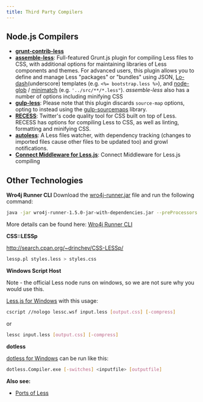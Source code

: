 ```yaml
---
title: Third Party Compilers
---
```


## Node.js Compilers

* **[grunt-contrib-less](https://github.com/gruntjs/grunt-contrib-less)**
* **[assemble-less](https://github.com/assemble/assemble-less)**: Full-featured Grunt.js plugin for compiling Less files to CSS, with additional options for maintaining libraries of Less components and themes. For advanced users, this plugin allows you to define and manage Less "packages" or "bundles" using JSON, [Lo-dash](https://github.com/bestiejs/lodash)(underscore) templates (e.g. `<%= bootstrap.less %>`), and [node-glob](https://github.com/isaacs/node-glob) / [minimatch](https://github.com/isaacs/minimatch) (e.g. `'../src/**/*.less"`). _assemble-less_ also has a number of options including minifying CSS
* **[gulp-less](https://github.com/plus3network/gulp-less)**: Please note that this plugin discards `source-map` options, opting to instead using the [gulp-sourcemaps](https://github.com/floridoo/gulp-sourcemaps) library.
* **[RECESS](https://github.com/twitter/recess)**: Twitter's code quality tool for CSS built on top of Less. RECESS has options for compiling Less to CSS, as well as linting, formatting and minifying CSS.
* **[autoless](https://github.com/jgonera/autoless)**: A Less files watcher, with dependency tracking (changes to imported files cause other files to be updated too) and growl notifications.
* **[Connect Middleware for Less.js](https://github.com/emberfeather/less.js-middleware)**: Connect Middleware for Less.js compiling


## Other Technologies

**Wro4j Runner CLI**
Download the [wro4j-runner.jar](http://wro4j.googlecode.com/files/wro4j-runner-1.4.1-jar-with-dependencies.jar) file and run the following command:

```bash
java -jar wro4j-runner-1.5.0-jar-with-dependencies.jar --preProcessors lessCss
```

More details can be found here: [Wro4j Runner CLI](http://code.google.com/p/wro4j/wiki/wro4jRunner)

**CSS::LESSp**

http://search.cpan.org/~drinchev/CSS-LESSp/

```bash
lessp.pl styles.less > styles.css
```

**Windows Script Host**

Note - the official Less node runs on windows, so we are not sure why you would use this.

[Less.js for Windows](https://github.com/duncansmart/less.js-windows) with this usage:

```bash
cscript //nologo lessc.wsf input.less [output.css] [-compress]
```
or

```bash
lessc input.less [output.css] [-compress]
```

**dotless**

[dotless for Windows](http://www.dotlesscss.org/) can be run like this:

```bash
dotless.Compiler.exe [-switches] <inputfile> [outputfile]
```

**Also see:** 

* [Ports of Less](/about/#ports)
